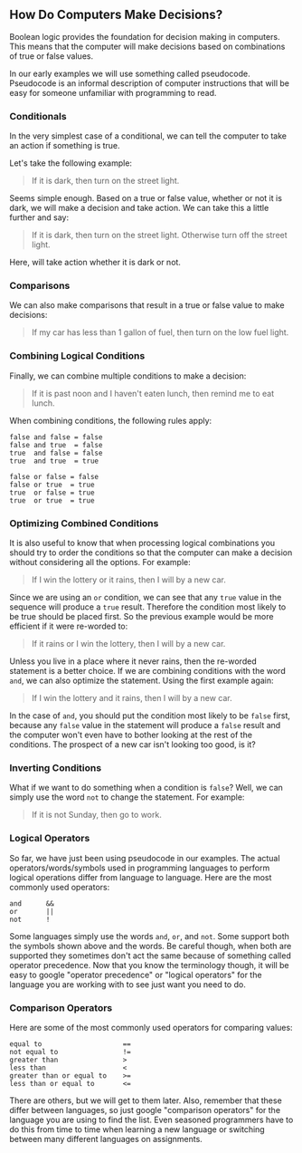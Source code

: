 ## How Do Computers Make Decisions?

Boolean logic provides the foundation for decision making in computers. This means that the computer will make decisions based on combinations of true or false values.

In our early examples we will use something called pseudocode. Pseudocode is an informal description of computer instructions that will be easy for someone unfamiliar with programming to read.

### Conditionals

In the very simplest case of a conditional, we can tell the computer to take an action if something is true.

Let's take the following example:

> If it is dark, then turn on the street light.

Seems simple enough. Based on a true or false value, whether or not it is dark, we will make a decision and take action. We can take this a little further and say:

> If it is dark, then turn on the street light. Otherwise turn off the street light.

Here, will take action whether it is dark or not.

### Comparisons

We can also make comparisons that result in a true or false value to make decisions:

> If my car has less than 1 gallon of fuel, then turn on the low fuel light.


### Combining Logical Conditions

Finally, we can combine multiple conditions to make a decision:

> If it is past noon and I haven't eaten lunch, then remind me to eat lunch.

When combining conditions, the following rules apply:

```
false and false = false
false and true  = false
true  and false = false
true  and true  = true

false or false = false
false or true  = true
true  or false = true
true  or true  = true
```

### Optimizing Combined Conditions

It is also useful to know that when processing logical combinations you should try to order the conditions so that the computer can make a decision without considering all the options. For example:

> If I win the lottery or it rains, then I will by a new car.

Since we are using an `or` condition, we can see that any `true` value in the sequence will produce a `true` result. Therefore the condition most likely to be true should be placed first. So the previous example would be more efficient if it were re-worded to:

> If it rains or I win the lottery, then I will by a new car.

Unless you live in a place where it never rains, then the re-worded statement is a better choice. If we are combining conditions with the word `and`, we can also optimize the statement. Using the first example again:

> If I win the lottery and it rains, then I will by a new car.

In the case of `and`, you should put the condition most likely to be `false` first, because any `false` value in the statement will produce a `false` result and the computer won't even have to bother looking at the rest of the conditions. The prospect of a new car isn't looking too good, is it?

### Inverting Conditions

What if we want to do something when a condition is `false`? Well, we can simply use the word `not` to change the statement. For example:

> If it is not Sunday, then go to work.

### Logical Operators

So far, we have just been using pseudocode in our examples. The actual operators/words/symbols used in programming languages to perform logical operations differ from language to language. Here are the most commonly used operators:

```
and      &&
or       ||
not      !
```

Some languages simply use the words `and`, `or`, and `not`. Some support both the symbols shown above and the words. Be careful though, when both are supported they sometimes don't act the same because of something called operator precedence. Now that you know the terminology though, it will be easy to google "operator precedence" or "logical operators" for the language you are working with to see just want you need to do.

### Comparison Operators

Here are some of the most commonly used operators for comparing values:

```
equal to                    ==
not equal to                !=
greater than                >
less than                   <
greater than or equal to    >=
less than or equal to       <=
```

There are others, but we will get to them later. Also, remember that these differ between languages, so just google "comparison operators" for the language you are using to find the list. Even seasoned programmers have to do this from time to time when learning a new language or switching between many different languages on assignments.

